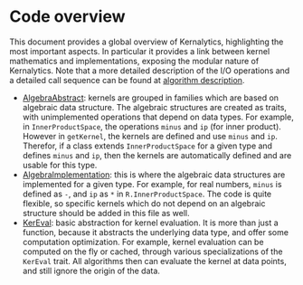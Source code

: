 # Code overview

This document provides a global overview of Kernalytics, highlighting the most important aspects. In particular it provides a link between kernel mathematics and implementations, exposing the modular nature of Kernalytics. Note that a more detailed description of the I/O operations and a detailed call sequence can be found at [algorithm description](/doc/algoDesc.md).

- [AlgebraAbstract](/src/main/scala/rkhs/AlgebraAbstract.scala): kernels are grouped in families which are based on algebraic data structure. The algebraic structures are created as traits, with unimplemented operations that depend on data types. For example, in `InnerProductSpace`, the operations `minus` and `ip` (for inner product). However in `getKernel`, the kernels are defined and use `minus` and `ip`. Therefor, if a class extends `InnerProductSpace` for a given type and defines `minus` and `ip`, then the kernels are automatically defined and are usable for this type.
- [AlgebraImplementation](/src/main/scala/rkhs/AlgebraImplementation.scala): this is where the algebraic data structures are implemented for a given type. For example, for real numbers, `minus` is defined as `-`, and `ip` as `*` in `R.InnerProductSpace`. The code is quite flexible, so specific kernels which do not depend on an algebraic structure should be added in this file as well.
- [KerEval](/src/main/scala/rkhs/KerEval.scala): basic abstraction for kernel evaluation. It is more than just a function, because it abstracts the underlying data type, and offer some computation optimization. For example, kernel evaluation can be computed on the fly or cached, through various specializations of the `KerEval` trait. All algorithms then can evaluate the kernel at data points, and still ignore the origin of the data.

